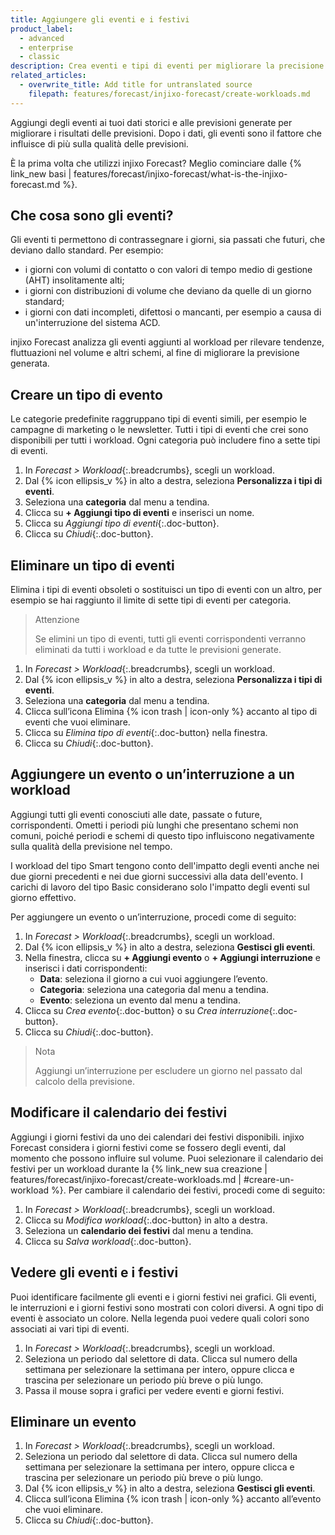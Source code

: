 ```yaml
---
title: Aggiungere gli eventi e i festivi
product_label:
  - advanced
  - enterprise
  - classic
description: Crea eventi e tipi di eventi per migliorare la precisione della tua previsione
related_articles:
  - overwrite_title: Add title for untranslated source
    filepath: features/forecast/injixo-forecast/create-workloads.md
---
```


Aggiungi degli eventi ai tuoi dati storici e alle previsioni generate per migliorare i risultati delle previsioni. Dopo i dati, gli eventi sono il fattore che influisce di più sulla qualità delle previsioni.

È la prima volta che utilizzi injixo Forecast? Meglio cominciare dalle {% link_new basi | features/forecast/injixo-forecast/what-is-the-injixo-forecast.md %}.

## Che cosa sono gli eventi?

Gli eventi ti permettono di contrassegnare i giorni, sia passati che futuri, che deviano dallo standard. Per esempio:

- i giorni con volumi di contatto o con valori di tempo medio di gestione (AHT) insolitamente alti;
- i giorni con distribuzioni di volume che deviano da quelle di un giorno standard;
- i giorni con dati incompleti, difettosi o mancanti, per esempio a causa di un'interruzione del sistema ACD.

injixo Forecast analizza gli eventi aggiunti al workload per rilevare tendenze, fluttuazioni nel volume e altri schemi, al fine di migliorare la previsione generata.

## Creare un tipo di evento

Le categorie predefinite raggruppano tipi di eventi simili, per esempio le campagne di marketing o le newsletter.
Tutti i tipi di eventi che crei sono disponibili per tutti i workload. Ogni categoria può includere fino a sette tipi di eventi.

1. In _Forecast > Workload_{:.breadcrumbs}, scegli un workload.
2. Dal {% icon ellipsis_v %} in alto a destra, seleziona **Personalizza i tipi di eventi**.
3. Seleziona una **categoria** dal menu a tendina.
4. Clicca su **\+ Aggiungi tipo di eventi** e inserisci un nome.
5. Clicca su _Aggiungi tipo di eventi_{:.doc-button}.
6. Clicca su _Chiudi_{:.doc-button}.

## Eliminare un tipo di eventi

Elimina i tipi di eventi obsoleti o sostituisci un tipo di eventi con un altro, per esempio se hai raggiunto il limite di sette tipi di eventi per categoria.

> Attenzione
>
> Se elimini un tipo di eventi, tutti gli eventi corrispondenti  verranno eliminati da tutti i workload e da tutte le previsioni generate.

1. In _Forecast > Workload_{:.breadcrumbs}, scegli un workload.
2. Dal {% icon ellipsis_v %} in alto a destra, seleziona **Personalizza i tipi di eventi**.
3. Seleziona una **categoria** dal menu a tendina.
4. Clicca sull’icona Elimina {% icon trash | icon-only %} accanto al tipo di eventi che vuoi eliminare.
5. Clicca su _Elimina tipo di eventi_{:.doc-button} nella finestra.
6. Clicca su _Chiudi_{:.doc-button}.

## Aggiungere un evento o un’interruzione a un workload

Aggiungi tutti gli eventi conosciuti alle date, passate o future, corrispondenti. Ometti i periodi più lunghi che presentano schemi non comuni, poiché periodi e schemi di questo tipo influiscono negativamente sulla qualità della previsione nel tempo.

I workload del tipo Smart tengono conto dell'impatto degli eventi anche nei due giorni precedenti e nei due giorni successivi alla data dell'evento. I carichi di lavoro del tipo Basic considerano solo l'impatto degli eventi sul giorno effettivo.

Per aggiungere un evento o un’interruzione, procedi come di seguito:

1. In _Forecast > Workload_{:.breadcrumbs}, scegli un workload.
2. Dal {% icon ellipsis_v %} in alto a destra, seleziona **Gestisci gli eventi**.
3. Nella finestra, clicca su **\+ Aggiungi evento** o **\+ Aggiungi interruzione** e inserisci i dati corrispondenti:
   - **Data**: seleziona il giorno a cui vuoi aggiungere l’evento.
   - **Categoria**: seleziona una categoria dal menu a tendina.
   - **Evento**: seleziona un evento dal menu a tendina.
4. Clicca su _Crea evento_{:.doc-button} o su _Crea interruzione_{:.doc-button}.
5. Clicca su _Chiudi_{:.doc-button}.

> Nota
>
> Aggiungi un’interruzione per escludere un giorno nel passato dal calcolo della previsione.

## Modificare il calendario dei festivi

Aggiungi i giorni festivi da uno dei calendari dei festivi disponibili. injixo Forecast considera i giorni festivi come se fossero degli eventi, dal momento che possono influire sul volume. Puoi selezionare il calendario dei festivi per un workload durante la {% link_new sua creazione | features/forecast/injixo-forecast/create-workloads.md | #creare-un-workload %}. Per cambiare il calendario dei festivi, procedi come di seguito:

1. In _Forecast > Workload_{:.breadcrumbs}, scegli un workload.
2. Clicca su _Modifica workload_{:.doc-button} in alto a destra.
3. Seleziona un **calendario dei festivi** dal menu a tendina.
4. Clicca su _Salva workload_{:.doc-button}.

## Vedere gli eventi e i festivi

Puoi identificare facilmente gli eventi e i giorni festivi nei grafici. Gli eventi, le interruzioni e i giorni festivi sono mostrati con colori diversi. A ogni tipo di eventi è associato un colore. Nella legenda puoi vedere quali colori sono associati ai vari tipi di eventi.

1. In _Forecast > Workload_{:.breadcrumbs}, scegli un workload.
2. Seleziona un periodo dal selettore di data. Clicca sul numero della settimana per selezionare la settimana per intero, oppure clicca e trascina per selezionare un periodo più breve o più lungo.
3. Passa il mouse sopra i grafici per vedere eventi e giorni festivi.
  <!-- {{ 3 | image: "Viewing Events", '80%', 'gif' }} -->

## Eliminare un evento

1. In _Forecast > Workload_{:.breadcrumbs}, scegli un workload.
2. Seleziona un periodo dal selettore di data. Clicca sul numero della settimana per selezionare la settimana per intero, oppure clicca e trascina per selezionare un periodo più breve o più lungo.
3. Dal {% icon ellipsis_v %} in alto a destra, seleziona **Gestisci gli eventi**.
4. Clicca sull’icona Elimina {% icon trash | icon-only %} accanto all’evento che vuoi eliminare.
5. Clicca su _Chiudi_{:.doc-button}.